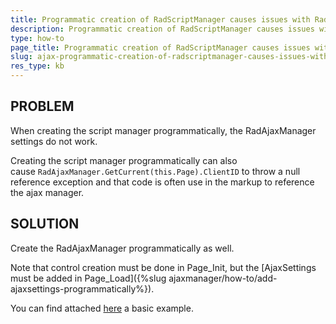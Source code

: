 ```yaml
---
title: Programmatic creation of RadScriptManager causes issues with RadAjaxManager
description: Programmatic creation of RadScriptManager causes issues with RadAjaxManager. Check it now!
type: how-to
page_title: Programmatic creation of RadScriptManager causes issues with RadAjaxManager
slug: ajax-programmatic-creation-of-radscriptmanager-causes-issues-with-radajaxmanager
res_type: kb
---
```



## PROBLEM

When creating the script manager programmatically, the RadAjaxManager settings do not work.

Creating the script manager programmatically can also cause `RadAjaxManager.GetCurrent(this.Page).ClientID` to throw a null reference exception and that code is often use in the markup to reference the ajax manager.

## SOLUTION

Create the RadAjaxManager programmatically as well.

Note that control creation must be done in Page\_Init, but the [AjaxSettings must be added in Page\_Load]({%slug ajaxmanager/how-to/add-ajaxsettings-programmatically%}).

You can find attached [here](files/ajax-programmatic-sm-and-ram.zip) a basic example.


 